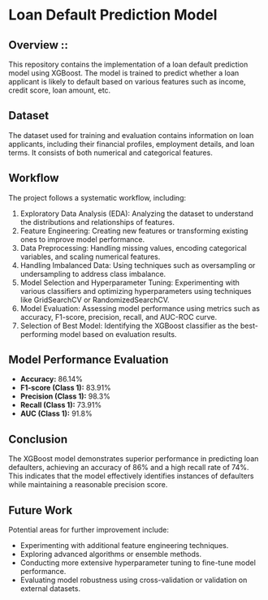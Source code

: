 # Loan Default Prediction Model

## Overview ::
This repository contains the implementation of a loan default prediction model using XGBoost. The model is trained to predict whether a loan applicant is likely to default based on various features such as income, credit score, loan amount, etc.


## Dataset
The dataset used for training and evaluation contains information on loan applicants, including their financial profiles, employment details, and loan terms. It consists of both numerical and categorical features.

## Workflow
The project follows a systematic workflow, including:
1. Exploratory Data Analysis (EDA): Analyzing the dataset to understand the distributions and relationships of features.
2. Feature Engineering: Creating new features or transforming existing ones to improve model performance.
3. Data Preprocessing: Handling missing values, encoding categorical variables, and scaling numerical features.
4. Handling Imbalanced Data: Using techniques such as oversampling or undersampling to address class imbalance.
5. Model Selection and Hyperparameter Tuning: Experimenting with various classifiers and optimizing hyperparameters using techniques like GridSearchCV or RandomizedSearchCV.
6. Model Evaluation: Assessing model performance using metrics such as accuracy, F1-score, precision, recall, and AUC-ROC curve.
7. Selection of Best Model: Identifying the XGBoost classifier as the best-performing model based on evaluation results.

## Model Performance Evaluation
- **Accuracy:** 86.14%
- **F1-score (Class 1):** 83.91%
- **Precision (Class 1):** 98.3%
- **Recall (Class 1):** 73.91%
- **AUC (Class 1):** 91.8%

## Conclusion
The XGBoost model demonstrates superior performance in predicting loan defaulters, achieving an accuracy of 86% and a high recall rate of 74%. This indicates that the model effectively identifies instances of defaulters while maintaining a reasonable precision score.

## Future Work
Potential areas for further improvement include:
- Experimenting with additional feature engineering techniques.
- Exploring advanced algorithms or ensemble methods.
- Conducting more extensive hyperparameter tuning to fine-tune model performance.
- Evaluating model robustness using cross-validation or validation on external datasets.
